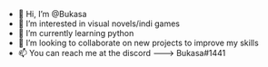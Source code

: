 - 👋 Hi, I’m @Bukasa
- 👀 I’m interested in visual novels/indi games
- 🌱 I’m currently learning python
- 💞️ I’m looking to collaborate on new projects to improve my skills
- 📫 You can reach me at the discord ---> Bukasa#1441

<!---
Bukasa/Bukasa is a ✨ special ✨ repository because its `README.md` (this file) appears on your GitHub profile.
You can click the Preview link to take a look at your changes.
--->
